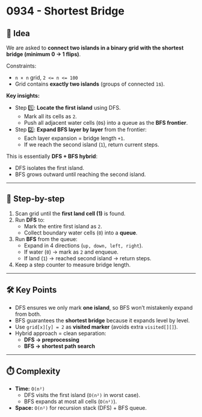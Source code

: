 # 0934 - Shortest Bridge  

## 🧠 Idea  

We are asked to **connect two islands in a binary grid with the shortest bridge (minimum 0 → 1 flips)**.  

Constraints:  
- `n × n` grid, `2 <= n <= 100`  
- Grid contains **exactly two islands** (groups of connected `1`s).  

**Key insights:**  
- Step 1️⃣: **Locate the first island** using DFS.  
  - Mark all its cells as `2`.  
  - Push all adjacent water cells (`0`s) into a queue as the **BFS frontier**.  
- Step 2️⃣: **Expand BFS layer by layer** from the frontier:  
  - Each layer expansion = bridge length `+1`.  
  - If we reach the second island (`1`), return current steps.  

This is essentially **DFS + BFS hybrid**:  
- DFS isolates the first island.  
- BFS grows outward until reaching the second island.  

---

## 🔁 Step-by-step  

1. Scan grid until the **first land cell (1)** is found.  
2. Run **DFS** to:  
   - Mark the entire first island as `2`.  
   - Collect boundary water cells (`0`) into a **queue**.  
3. Run **BFS** from the queue:  
   - Expand in 4 directions (`up, down, left, right`).  
   - If water (`0`) → mark as `2` and enqueue.  
   - If land (`1`) → reached second island → return steps.  
4. Keep a step counter to measure bridge length.  

---

## 🛠️ Key Points  

- DFS ensures we only mark **one island**, so BFS won’t mistakenly expand from both.  
- BFS guarantees the **shortest bridge** because it expands level by level.  
- Use `grid[x][y] = 2` as **visited marker** (avoids extra `visited[][]`).  
- Hybrid approach = clean separation:  
  - **DFS → preprocessing**  
  - **BFS → shortest path search**  

---

## ⏱️ Complexity  

- **Time:** `O(n²)`  
  - DFS visits the first island (`O(n²)` in worst case).  
  - BFS expands at most all cells (`O(n²)`).  
- **Space:** `O(n²)` for recursion stack (DFS) + BFS queue.  
